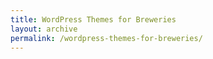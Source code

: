 ```yaml
---
title: WordPress Themes for Breweries
layout: archive
permalink: /wordpress-themes-for-breweries/
---
```


<!-- TODO: Write this -->
